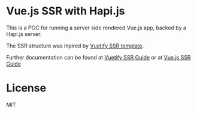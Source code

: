 # Vue.js SSR with Hapi.js

This is a POC for running a server side rendered Vue.js app, backed by a Hapi.js
server.

The SSR structure was inpired by
[Vuetify SSR template](https://github.com/vuetifyjs/webpack-ssr).

Further documentation can be found at
[Vuetify SSR Guide](https://vuetifyjs.com/guides/server-side-rendering) or
at [Vue.js SSR Guide](https://ssr.vuejs.org/en/)

# License

MIT
